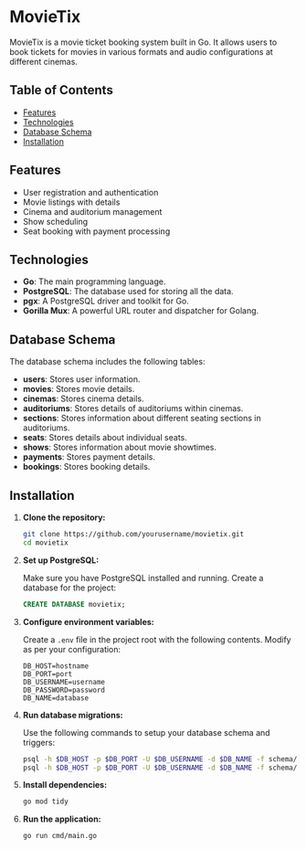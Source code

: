 # MovieTix

MovieTix is a movie ticket booking system built in Go. It allows users to book tickets for movies in various formats and audio configurations at different cinemas.

## Table of Contents

- [Features](#features)
- [Technologies](#technologies)
- [Database Schema](#database-schema)
- [Installation](#installation)

## Features

- User registration and authentication
- Movie listings with details
- Cinema and auditorium management
- Show scheduling
- Seat booking with payment processing

## Technologies

- **Go**: The main programming language.
- **PostgreSQL**: The database used for storing all the data.
- **pgx**: A PostgreSQL driver and toolkit for Go.
- **Gorilla Mux**: A powerful URL router and dispatcher for Golang.

## Database Schema

The database schema includes the following tables:

- **users**: Stores user information.
- **movies**: Stores movie details.
- **cinemas**: Stores cinema details.
- **auditoriums**: Stores details of auditoriums within cinemas.
- **sections**: Stores information about different seating sections in auditoriums.
- **seats**: Stores details about individual seats.
- **shows**: Stores information about movie showtimes.
- **payments**: Stores payment details.
- **bookings**: Stores booking details.

## Installation

1. **Clone the repository:**

    ```bash
    git clone https://github.com/yourusername/movietix.git
    cd movietix
    ```

2. **Set up PostgreSQL:**

    Make sure you have PostgreSQL installed and running. Create a database for the project:

    ```sql
    CREATE DATABASE movietix;
    ```

3. **Configure environment variables:**

    Create a `.env` file in the project root with the following contents. Modify as per your configuration:

    ```plaintext
    DB_HOST=hostname
    DB_PORT=port
    DB_USERNAME=username
    DB_PASSWORD=password
    DB_NAME=database
    ```

4. **Run database migrations:**

    Use the following commands to setup your database schema and triggers:

    ```bash
    psql -h $DB_HOST -p $DB_PORT -U $DB_USERNAME -d $DB_NAME -f schema/ddl.sql
    psql -h $DB_HOST -p $DB_PORT -U $DB_USERNAME -d $DB_NAME -f schema/updated_at_trigger.sql
    ```

5. **Install dependencies:**

    ```bash
    go mod tidy
    ```

6. **Run the application:**

    ```bash
    go run cmd/main.go
    ```

